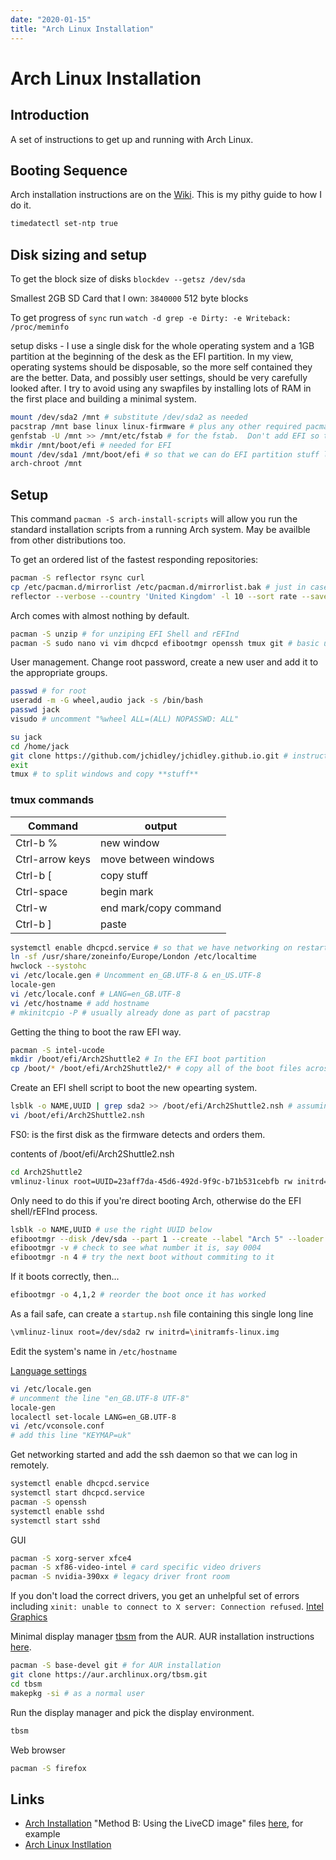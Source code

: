 ```yaml
---
date: "2020-01-15"
title: "Arch Linux Installation"
---
```


<!-- markdownlint-disable MD025 -->
# Arch Linux Installation
<!-- markdownlint-enable MD025 -->

## Introduction

A set of instructions to get up and running with Arch Linux.

## Booting Sequence

Arch installation instructions are on the [Wiki](https://wiki.archlinux.org/index.php/Installation_guide).  This is my pithy guide to how I do it.

```bash
timedatectl set-ntp true
```

## Disk sizing and setup

To get the block size of disks `blockdev --getsz /dev/sda`

Smallest 2GB SD Card that I own: `3840000` 512 byte blocks

To get progress of `sync` run `watch -d grep -e Dirty: -e Writeback: /proc/meminfo`

setup disks - I use a single disk for the whole operating system and a 1GB partition at the beginning of the desk as the EFI partition.  In my view, operating systems should be disposable, so the more self contained they are the better.  Data, and  possibly user settings, should be very carefully looked after.  I try to avoid using any swapfiles by installing lots of RAM in the first place and building a minimal system.

```bash
mount /dev/sda2 /mnt # substitute /dev/sda2 as needed
pacstrap /mnt base linux linux-firmware # plus any other required pacmages to get started
genfstab -U /mnt >> /mnt/etc/fstab # for the fstab.  Don't add EFI so that it's harder for the operating system to muck about with it
mkdir /mnt/boot/efi # needed for EFI
mount /dev/sda1 /mnt/boot/efi # so that we can do EFI partition stuff later
arch-chroot /mnt
```

## Setup

This command ```pacman -S arch-install-scripts``` will allow you run the standard installation scripts from a running Arch system.  May be availble from other distributions too.

To get an ordered list of the fastest responding repositories:

```bash
pacman -S reflector rsync curl
cp /etc/pacman.d/mirrorlist /etc/pacman.d/mirrorlist.bak # just in case
reflector --verbose --country 'United Kingdom' -l 10 --sort rate --save /etc/pacman.d/mirrorlist
```

Arch comes with almost nothing by default.

```bash
pacman -S unzip # for unziping EFI Shell and rEFInd
pacman -S sudo nano vi vim dhcpcd efibootmgr openssh tmux git # basic utilties
```

User management.  Change root password, create a new user and add it to the appropriate groups.

```bash
passwd # for root
useradd -m -G wheel,audio jack -s /bin/bash
passwd jack
visudo # uncomment "%wheel ALL=(ALL) NOPASSWD: ALL"
```

```bash
su jack
cd /home/jack
git clone https://github.com/jchidley/jchidley.github.io.git # instructions
exit
tmux # to split windows and copy **stuff**
```

### tmux commands

Command | output
--- | ---
Ctrl-b % | new window
Ctrl-arrow keys | move between windows
Ctrl-b [ | copy stuff
Ctrl-space | begin mark
Ctrl-w | end mark/copy command
Ctrl-b ] | paste



```bash
systemctl enable dhcpcd.service # so that we have networking on restart
ln -sf /usr/share/zoneinfo/Europe/London /etc/localtime
hwclock --systohc
vi /etc/locale.gen # Uncomment en_GB.UTF-8 & en_US.UTF-8
locale-gen
vi /etc/locale.conf # LANG=en_GB.UTF-8
vi /etc/hostname # add hostname
# mkinitcpio -P # usually already done as part of pacstrap
```

Getting the thing to boot the raw EFI way.

```bash
pacman -S intel-ucode
mkdir /boot/efi/Arch2Shuttle2 # In the EFI boot partition
cp /boot/* /boot/efi/Arch2Shuttle2/* # copy all of the boot files across
```

Create an EFI shell script to boot the new opearting system.

```bash
lsblk -o NAME,UUID | grep sda2 >> /boot/efi/Arch2Shuttle2.nsh # assuming /dev/sda2 is operating system partition
vi /boot/efi/Arch2Shuttle2.nsh
```

FS0: is the first disk as the firmware detects and orders them.

contents of /boot/efi/Arch2Shuttle2.nsh

```bash
cd Arch2Shuttle2
vmlinuz-linux root=UUID=23aff7da-45d6-492d-9f9c-b71b531cebfb rw initrd=/Arch2Shuttle2/intel-ucode.img initrd=/Arch2Shuttle2/initramfs-linux.img
```

Only need to do this if you're direct booting Arch, otherwise do the EFI shell/rEFInd process.

```bash
lsblk -o NAME,UUID # use the right UUID below
efibootmgr --disk /dev/sda --part 1 --create --label "Arch 5" --loader /Arch5/vmlinuz-linux --unicode 'root=UUID=23aff7da-45d6-492d-9f9c-b71b531cebfb rw initrd=/Arch5/intel-ucode.img initrd=/Arch5/initramfs-linux.img' --verbose
efibootmgr -v # check to see what number it is, say 0004
efibootmgr -n 4 # try the next boot without commiting to it
```

If it boots correctly, then...

```bash
efibootmgr -o 4,1,2 # reorder the boot once it has worked
```

As a fail safe, can create a ```startup.nsh``` file containing this single long line

```bash
\vmlinuz-linux root=/dev/sda2 rw initrd=\initramfs-linux.img
```

Edit the system's name in ```/etc/hostname```

[Language settings](https://wiki.archlinux.org/index.php/Localewif)

```bash
vi /etc/locale.gen
# uncomment the line "en_GB.UTF-8 UTF-8"
locale-gen
localectl set-locale LANG=en_GB.UTF-8
vi /etc/vconsole.conf
# add this line "KEYMAP=uk"
```

Get networking started and add the ssh daemon so that we can log in remotely.

```bash
systemctl enable dhcpcd.service
systemctl start dhcpcd.service
pacman -S openssh
systemctl enable sshd
systemctl start sshd
````

GUI

```bash
pacman -S xorg-server xfce4
pacman -S xf86-video-intel # card specific video drivers
pacman -S nvidia-390xx # legacy driver front room
```

If you don't load the correct drivers, you get an unhelpful set of errors including ```xinit: unable to connect to X server: Connection refused```.
[Intel Graphics](https://wiki.archlinux.org/index.php/intel_graphics)

Minimal display manager [tbsm](https://aur.archlinux.org/packages/tbsm/) from the AUR.  AUR installation instructions [here](https://wiki.archlinux.org/index.php/Arch_User_Repository).

```bash
pacman -S base-devel git # for AUR installation
git clone https://aur.archlinux.org/tbsm.git
cd tbsm
makepkg -si # as a normal user
```

Run the display manager and pick the display environment.

```bash
tbsm
```

Web browser

```bash
pacman -S firefox
```

## Links

* [Arch Installation](https://wiki.archlinux.org/index.php/Install_Arch_Linux_from_existing_Linux)
"Method B: Using the LiveCD image" files [here](https://mirror.bytemark.co.uk/archlinux/iso/2020.01.01/arch/x86_64/), for example
* [Arch Linux Instllation](https://wiki.archlinux.org/index.php/Installation_guide)
